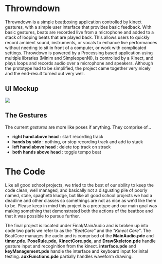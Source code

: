 Throwndown
================

Throwndown is a simple beatboxing application controlled by kinect gestures, with a simple user interface that provides basic feedback. With basic gestures, beats are recorded live from a microphone and added to a stack of looping beats that are played back. This allows users to quickly record ambient sound, instruments, or vocals to enhance live performances without needing to sit in front of a computer, or work with complicated settings. Throwdown is powered by a Processing based application using multiple libraries (Minim and SimpleopenNI), is controlled by a Kinect, and plays loops and records audio over a microphone and speakers. Although the prototype had to be simplified, the project came together very nicely and the end-result turned out very well.


UI Mockup
----------------
<img src="https://raw.github.com/warpling/throwdown/master/Throwdown%20Interface%20v2.png">

The Gestures
----------------
The current *gestures* are more like poses if anything. They comprise of...

* **right hand above head** : start recording track
* **hands by side**         : nothing, or stop recording track and add to stack
* **left hand above head** : delete top track on strack
* **both hands above head** : toggle tempo beat


The Code
================

Like all good school projects, we tried to the best of our ability to keep the code clean, well managed, and basically not a disgusting pile of poorly named, stale, spaghetti kludge, but like all good school projects we had a deadline and other classes so somethings are not as nice as we'd like them to be.
Please keep in mind this project is a prototype and our main goal was making something that demonstrated both the actions of the beatbox and that it was possible to pursue further.

The final project is located under Final/MainAudio and is broken up into code two parts we refer to as the *"BeatCore"* and the *"Kinect Core"*. The BeatCore manages the audio and is comprised of the **MainAudio.pde** and **timer.pde**. **PoseRule.pde**, **KinectCore.pde**, and **DrawSkeleton.pde** handle gesture input and recoginition from the kinect. **interface.pde** and **keyManagement.pde** handle the interface and keyboard input for inital testing. **auxFunctions.pde** partially handles waveform drawing.
